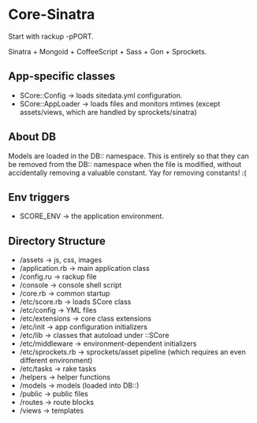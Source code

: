 # Core-Sinatra
Start with rackup -pPORT.

Sinatra + Mongoid + CoffeeScript + Sass + Gon + Sprockets.

## App-specific classes

*  SCore::Config     -> loads sitedata.yml configuration.
*  SCore::AppLoader  -> loads files and monitors mtimes (except assets/views, which are handled by sprockets/sinatra)

## About DB
Models are loaded in the DB:: namespace. This is entirely so that they can be removed from the DB:: namespace when the  file is modified, without accidentally removing a valuable constant. Yay for removing constants! :(


## Env triggers
*  SCORE_ENV         -> the application environment.


## Directory Structure
*  /assets           -> js, css, images
*  /application.rb   -> main application class
*  /config.ru        -> rackup file
*  /console          -> console shell script
*  /core.rb          -> common startup
*  /etc/score.rb     -> loads SCore class
*  /etc/config       -> YML files
*  /etc/extensions   -> core class extensions
*  /etc/init         -> app configuration initializers
*  /etc/lib          -> classes that autoload under ::SCore
*  /etc/middleware   -> environment-dependent initializers
*  /etc/sprockets.rb -> sprockets/asset pipeline (which requires an even different environment)
*  /etc/tasks        -> rake tasks
*  /helpers          -> helper functions
*  /models           -> models (loaded into DB::)
*  /public           -> public files
*  /routes           -> route blocks
*  /views            -> templates